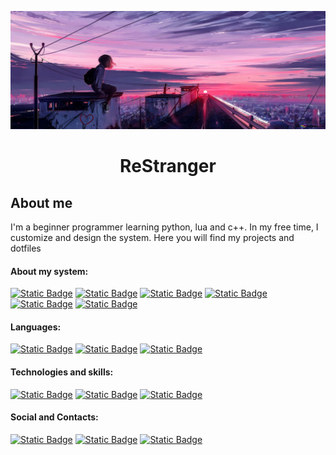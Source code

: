 <p align="center">
  <img src="./assets/img/back.jpg" alt="BackGroung IMG"/>
</p>

# <p align="center">ReStranger</p>
## About me
I'm a beginner programmer learning python, lua and c++. In my free time, I customize and design the system. Here you will find my projects and dotfiles

#### About my system:
[![Static Badge](https://img.shields.io/badge/ArchLinux-191724?style=for-the-badge&logo=archlinux)](https://archlinux.org/)
[![Static Badge](https://img.shields.io/badge/Gentoo-191724?style=for-the-badge&logo=gentoo)](https://www.gentoo.org/)
[![Static Badge](https://img.shields.io/badge/VoidLinux-191724?style=for-the-badge&logo=voidlinux)](https://voidlinux.org/)
[![Static Badge](https://img.shields.io/badge/bspwm-191724?style=for-the-badge&logo=bspwm)](https://github.com/baskerville/bspwm)
[![Static Badge](https://img.shields.io/badge/dwm-191724?style=for-the-badge&logo=dwm)](https://dwm.suckless.org/)
[![Static Badge](https://img.shields.io/badge/NeoVim-191724?style=for-the-badge&logo=neovim)](https://neovim.io/)

#### Languages:
[![Static Badge](https://img.shields.io/badge/Python-191724?style=for-the-badge&logo=python)](https://www.python.org/)
[![Static Badge](https://img.shields.io/badge/Lua-191724?style=for-the-badge&logo=lua)](https://www.lua.org/)
[![Static Badge](https://img.shields.io/badge/Bash-191724?style=for-the-badge&logo=gnubash)](https://www.gnu.org/software/bash/)

#### Technologies and skills:
[![Static Badge](https://img.shields.io/badge/Linux-191724?style=for-the-badge&logo=linux)](https://www.linux.org/)
[![Static Badge](https://img.shields.io/badge/git-191724?style=for-the-badge&logo=git)](https://git-scm.com/)
[![Static Badge](https://img.shields.io/badge/html-191724?style=for-the-badge&logo=html5)](https://html.spec.whatwg.org/multipage/)

#### Social and Contacts:
[![Static Badge](https://img.shields.io/badge/telegram-191724?style=for-the-badge&logo=telegram)](https://t.me/ReStranger)
[![Static Badge](https://img.shields.io/badge/discord-191724?style=for-the-badge&logo=discord)](https://discord.gg/DQkj2xNZ)
[![Static Badge](https://img.shields.io/badge/reddit-191724?style=for-the-badge&logo=reddit)](https://www.reddit.com/user/ReStrangeR_GG)
